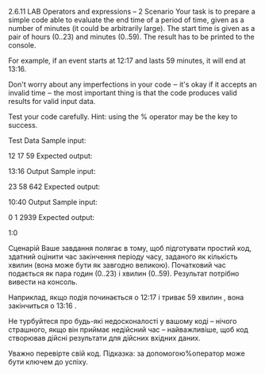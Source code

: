 2.6.11   LAB   Operators and expressions – 2
Scenario
Your task is to prepare a simple code able to evaluate the end time of a period of time, given as a number of minutes (it could be arbitrarily large). The start time is given as a pair of hours (0..23) and minutes (0..59). The result has to be printed to the console.

For example, if an event starts at 12:17 and lasts 59 minutes, it will end at 13:16.

Don't worry about any imperfections in your code ‒ it's okay if it accepts an invalid time ‒ the most important thing is that the code produces valid results for valid input data.

Test your code carefully. Hint: using the % operator may be the key to success.


Test Data
Sample input:

12
17
59
Expected output:

13:16
Output
Sample input:

23
58
642
Expected output:

10:40
Output
Sample input:

0
1
2939
Expected output:

1:0


Сценарій
Ваше завдання полягає в тому, щоб підготувати простий код, здатний оцінити час закінчення періоду часу, заданого як кількість хвилин (вона може бути як завгодно великою). Початковий час подається як пара годин (0..23) і хвилин (0..59). Результат потрібно вивести на консоль.

Наприклад, якщо подія починається о 12:17 і триває 59 хвилин , вона закінчиться о 13:16 .

Не турбуйтеся про будь-які недосконалості у вашому коді – нічого страшного, якщо він приймає недійсний час – найважливіше, щоб код створював дійсні результати для дійсних вхідних даних.

Уважно перевірте свій код. Підказка: за допомогою%оператор може бути ключем до успіху.